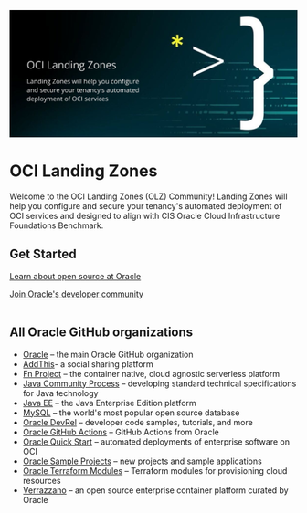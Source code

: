 ![OCI Landing Zone Logo](https://github.com/OCI-Landing-Zones/.github/blob/main/profile/Landing%20Zones%20(1).png "Landing Zones will help you configure and secure your tenancy's automated deployment of OCI services and designed to align with CIS Oracle Cloud Infrastructure Foundations Benchmark")


# OCI Landing Zones

Welcome to the OCI Landing Zones (OLZ) Community! Landing Zones will help you configure and secure your tenancy's automated deployment of OCI services and designed to align with CIS Oracle Cloud Infrastructure Foundations Benchmark.

## Get Started

[Learn about open source at Oracle](https://developer.oracle.com/open-source/)

[Join Oracle's developer community](https://bit.ly/odevrel_slack)<br><br>

## All Oracle GitHub organizations

* [Oracle](https://github.com/oracle) – the main Oracle GitHub organization
* [AddThis](https://github.com/addthis)- a social sharing platform
* [Fn Project](https://github.com/fnproject) – the container native, cloud agnostic serverless platform
* [Java Community Process](https://github.com/jcp-org) – developing standard technical specifications for Java technology
* [Java EE](https://github.com/javaee) – the Java Enterprise Edition platform
* [MySQL](https://github.com/mysql) –  the world's most popular open source database
* [Oracle DevRel](https://github.com/oracle-devrel) – developer code samples, tutorials, and more
* [Oracle GitHub Actions](https://github.com/oracle-actions) – GitHub Actions from Oracle
* [Oracle Quick Start](https://github.com/oracle-quickstart) – automated deployments of enterprise software on OCI
* [Oracle Sample Projects](https://github.com/oracle-samples) – new projects and sample applications 
* [Oracle Terraform Modules](https://github.com/oracle-terraform-modules) – Terraform modules for provisioning cloud resources
* [Verrazzano](https://github.com/verrazzano) – an open source enterprise container platform curated by Oracle
